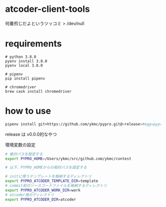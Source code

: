 # atcoder-client-tools
何番煎じだよというツッコミ > /dev/null

# requirements

```
# python 3.8.0
pyenv install 3.8.0
pyenv local 3.8.0

# pipenv
pip install pipenv

# chromedriver
brew cask install chromedriver
```

# how to use

```sh
pipenv install git+https://github.com/ykmc/pypro.git@<release>#egg=pypro
```
release は v0.0.0的なやつ

環境変数の設定
```sh
# 絶対パスを設定する
export PYPRO_HOME=/Users/ykmc/src/github.com/ykmc/contest

# 以下、PYPRO_HOMEからの相対パスを設定する

# initに使うテンプレートを格納するディレクトリ
export PYPRO_ATCODER_TEMPLATE_DIR=template
# commit前のソースコードファイルを格納するディレクトリ
export PYPRO_ATCODER_WORK_DIR=work
# atcoder用のディレクトリ
export PYPRO_ATCODER_DIR=atcoder
```
